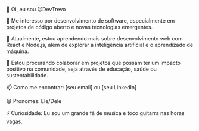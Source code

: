 👋 Oi, eu sou @DevTrevo

👀 Me interesso por desenvolvimento de software, especialmente em projetos de código aberto e novas tecnologias emergentes.

🌱 Atualmente, estou aprendendo mais sobre desenvolvimento web com React e Node.js, além de explorar a inteligência artificial e o aprendizado de máquina.

💞️ Estou procurando colaborar em projetos que possam ter um impacto positivo na comunidade, seja através de educação, saúde ou sustentabilidade.

📫 Como me encontrar: [seu email] ou [seu LinkedIn]

😄 Pronomes: Ele/Dele

⚡ Curiosidade: Eu sou um grande fã de música e toco guitarra nas horas vagas.

